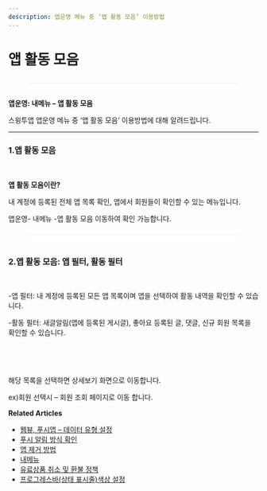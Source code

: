 ```yaml
---
description: 앱운영 메뉴 중 ‘앱 활동 모음’ 이용방법
---
```


# 앱 활동 모음

<figure><img src="../../../.gitbook/assets/구분선 (1) (1).PNG" alt=""><figcaption></figcaption></figure>

**앱운영: 내메뉴 – 앱 활동 모음**&#x20;

스윙투앱 앱운영 메뉴 중 ‘앱 활동 모음’ 이용방법에 대해 알려드립니다.

***

### **1.앱 활동 모음**

<figure><img src="https://wp.swing2app.co.kr/wp-content/uploads/2023/01/%EC%95%B1%ED%99%9C%EB%8F%991.png" alt=""><figcaption></figcaption></figure>

**앱 활동 모음이란?**

내 계정에 등록된 전체 앱 목록 확인, 앱에서 회원들이 확인할 수 있는 메뉴입니다.

앱운영- 내메뉴 -앱 활동 모음 이동하여 확인 가능합니다.

<figure><img src="../../../.gitbook/assets/구분선 (1) (1).PNG" alt=""><figcaption></figcaption></figure>

### **2.앱 활동 모음: 앱 필터, 활동 필터**

<figure><img src="https://wp.swing2app.co.kr/wp-content/uploads/2023/01/%EC%95%B1%ED%99%9C%EB%8F%992.png" alt=""><figcaption></figcaption></figure>

\-앱 필터: 내 계정에 등록된 모든 앱 목록이며 앱을 선택하여 활동 내역을 확인할 수 있습니다.

\-활동 필터: 새글알림(앱에 등록된 게시글), 좋아요 등록된 글, 댓글, 신규 회원 목록을 확인할 수 있습니다.



<figure><img src="https://wp.swing2app.co.kr/wp-content/uploads/2023/01/%EC%95%B1%ED%99%9C%EB%8F%993.png" alt=""><figcaption></figcaption></figure>

<figure><img src="https://wp.swing2app.co.kr/wp-content/uploads/2023/01/%EC%95%B1%ED%99%9C%EB%8F%994.png" alt=""><figcaption></figcaption></figure>

해당 목록을 선택하면 상세보기 화면으로 이동합니다.

ex)회원 선택시 – 회원 조회 페이지로 이동 합니다.



**Related Articles**

* [﻿웹뷰, 푸시앱 – 데이터 유형 설정](https://wp.swing2app.co.kr/documentation/v3manual/webview-pushapp/data/)
* [푸시 알림 방식 확인](https://wp.swing2app.co.kr/documentation/appmanage/pushmember/pushnotification/)
* [앱 제거 방법](https://wp.swing2app.co.kr/documentation/appmanage/menu/removeapp/)
* [내메뉴](https://wp.swing2app.co.kr/documentation/appmanage/menu/)
* [유료상품 취소 및 환불 정책](https://wp.swing2app.co.kr/documentation/appmanage/pay/refund/)
* [프로그레스바(상태 표시줄)색상 설정](https://wp.swing2app.co.kr/documentation/v3manual/webview-pushapp/progressbar/)

